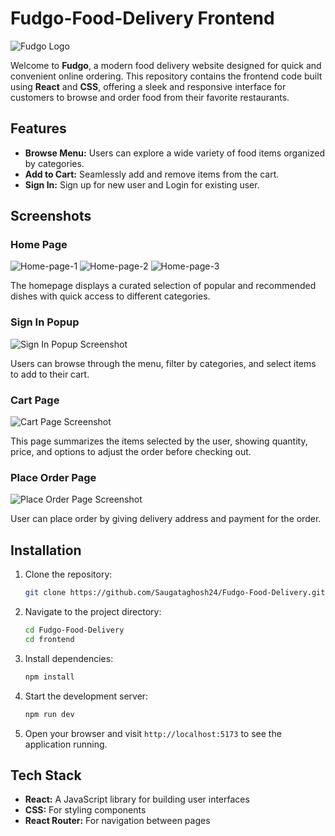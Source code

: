 # Fudgo-Food-Delivery Frontend

![Fudgo Logo](https://github.com/user-attachments/assets/fc782813-5dad-4589-a8a1-7caf6fcae8a7)

Welcome to **Fudgo**, a modern food delivery website designed for quick and convenient online ordering. This repository contains the frontend code built using **React** and **CSS**, offering a sleek and responsive interface for customers to browse and order food from their favorite restaurants.

## Features

- **Browse Menu:** Users can explore a wide variety of food items organized by categories.
- **Add to Cart:** Seamlessly add and remove items from the cart.
- **Sign In:** Sign up for new user and Login for existing user.

## Screenshots

### Home Page
![Home-page-1](https://github.com/user-attachments/assets/66ad7d05-6e16-46ff-aa6d-746af5710aa8)
![Home-page-2](https://github.com/user-attachments/assets/9013bf98-1d41-476a-842a-c69e8c241161)
![Home-page-3](https://github.com/user-attachments/assets/e2b82f45-73d2-482e-831a-d539d68a94d7)

The homepage displays a curated selection of popular and recommended dishes with quick access to different categories.

### Sign In Popup
![Sign In Popup Screenshot](https://github.com/user-attachments/assets/8701726f-7b4a-44e4-9ce4-bad2f97b6022)

Users can browse through the menu, filter by categories, and select items to add to their cart.

### Cart Page
![Cart Page Screenshot](https://github.com/user-attachments/assets/4a50b5fc-2e70-4b3e-a4b7-02cd28688b75)

This page summarizes the items selected by the user, showing quantity, price, and options to adjust the order before checking out.

### Place Order Page
![Place Order Page Screenshot](https://github.com/user-attachments/assets/8141f074-e420-4d80-b4ee-108f22dbbb5e)

User can place order by giving delivery address and payment for the order.

## Installation

1. Clone the repository:

   ```bash
   git clone https://github.com/Saugataghosh24/Fudgo-Food-Delivery.git
   ```

2. Navigate to the project directory:

   ```bash
   cd Fudgo-Food-Delivery
   cd frontend
   ```

3. Install dependencies:

   ```bash
   npm install
   ```

4. Start the development server:

   ```bash
   npm run dev
   ```

5. Open your browser and visit `http://localhost:5173` to see the application running.


## Tech Stack

- **React:** A JavaScript library for building user interfaces
- **CSS:** For styling components
- **React Router:** For navigation between pages

